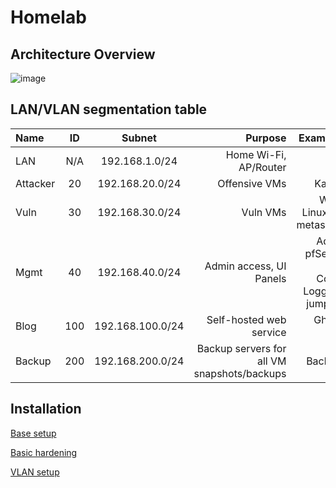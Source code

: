 # Homelab 

## Architecture Overview
![image](https://github.com/user-attachments/assets/05f2538a-a220-495a-b0a7-f8c8ab60e6c4)



## LAN/VLAN segmentation table
| Name     | ID   | Subnet       | Purpose    | Example VMs |
|:---------|:----:|:------------:|-----------:|------------:|
| LAN      | N/A  | 192.168.1.0/24  | Home Wi-Fi, AP/Router | N/A |
| Attacker | 20   | 192.168.20.0/24  | Offensive VMs | Kali, parrot |
| Vuln     | 30   | 192.168.30.0/24  | Vuln VMs | Windows, Linux, DVWA, metasploitable |
| Mgmt     | 40   | 192.168.40.0/24  | Admin access, UI Panels | Admin PC, pfSense Gui, Omada Controller, Logging VM , jumpbox VM |
| Blog     | 100  | 192.168.100.0/24  | Self-hosted web service | Ghost Blog VM |
| Backup   | 200 | 192.168.200.0/24  |	Backup servers for all VM snapshots/backups | Backup VMs |


## Installation
[Base setup](https://github.com/hiCozyty/homelab/blob/main/readme/base_homelab_setup.md)


[Basic hardening](https://github.com/hiCozyty/homelab/blob/main/readme/basic_hardening.md)

[VLAN setup](https://github.com/hiCozyty/homelab/blob/main/readme/vlan_setup.md)
